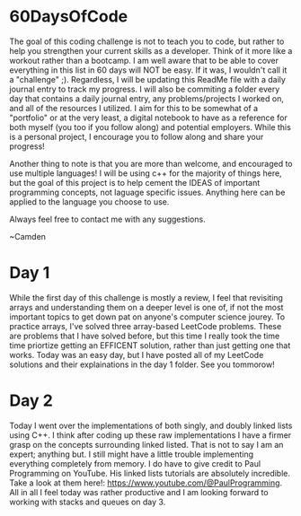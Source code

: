 # 60DaysOfCode

The goal of this coding challenge is not to teach you to code, but rather to help you strengthen your current skills as a developer. Think of it more like a workout rather than a bootcamp. I am well aware that to be able to cover everything in this list in 60 days will NOT be easy. If it was, I wouldn't call it a "challenge" ;). Regardless, I will be updating this ReadMe file with a daily journal entry to track my progress. I will also be commiting a folder every day that contains a daily journal entry, any problems/projects I worked on, and all of the resources I utilized. I aim for this to be somewhat of a "portfolio" or at the very least, a digital notebook to have as a reference for both myself (you too if you follow along) and potential employers. While this is a personal project, I encourage you to follow along and share your progress! 

Another thing to note is that you are more than welcome, and encouraged to use multiple languages! I will be using c++ for the majority of things here, but the goal of this project is to help cement the IDEAS of important programming concepts, not laguage specific issues. Anything here can be applied to the language you choose to use.

Always feel free to contact me with any suggestions.

~Camden


# Day 1
While the first day of this challenge is mostly a review, I feel that revisiting arrays and understanding them on a deeper level is one of, if not the most important topics to get down pat on anyone's computer science jourey. To practice arrays, I've solved three array-based LeetCode problems. These are problems that I have solved before, but this time I really took the time time priortize getting an EFFICENT solution, rather than just getting one that works. Today was an easy day, but I have posted all of my LeetCode solutions and their explainations in the day 1 folder. See you tommorow!

# Day 2
Today I went over the implementations of both singly, and doubly linked lists using C++. I think after coding up these raw implementations I have a firmer grasp on the concepts surrounding linked listed. That is not to say I am an expert; anything but. I still might have a little trouble implementing everything completely from memory. I do have to give credit to Paul Programming on YouTube. His linked lists tutorials are absolutely incredible. Take a look at them here!: https://www.youtube.com/@PaulProgramming. All in all I feel today was rather productive and I am looking forward to working with stacks and queues on day 3.
